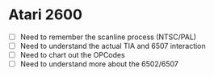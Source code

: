 # Atari 2600

- [ ] Need to remember the scanline process (NTSC/PAL)
- [ ] Need to understand the actual TIA and 6507 interaction
- [ ] Need to chart out the OPCodes
- [ ] Need to understand more about the 6502/6507
